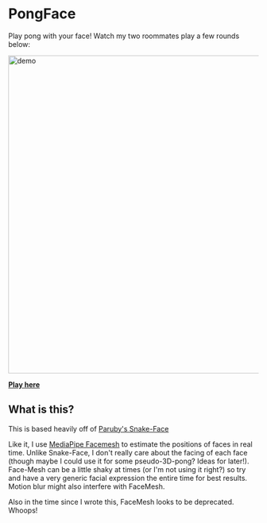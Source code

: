 # PongFace
Play pong with your face! Watch my two roommates play a few rounds below:

<img src="2020-04-29_PongWithFaces.gif" alt="demo" style="width: 640px;" />

**[Play here](https://ordineu.github.io/PongFace/index.html)**

## What is this?

This is based heavily off of [Paruby's Snake-Face](https://github.com/paruby/snake-face)

Like it, I use [MediaPipe Facemesh](https://github.com/tensorflow/tfjs-models/tree/master/facemesh) to estimate the positions of faces in real time. Unlike Snake-Face, I don't really care about the facing of each face (though maybe I could use it for some pseudo-3D-pong? Ideas for later!). Face-Mesh can be a little shaky at times (or I'm not using it right?) so try and have a very generic facial expression the entire time for best results. Motion blur might also interfere with FaceMesh. 

Also in the time since I wrote this, FaceMesh looks to be deprecated. Whoops!

